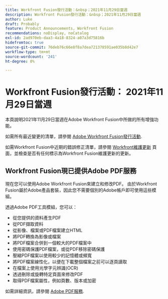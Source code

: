 ```yaml
---
title: Workfront Fusion發行活動：&nbsp；2021年11月29日當週
description: Workfront Fusion發行活動：&nbsp；2021年11月29日當週
author: Luke
draft: Probably
feature: Product Announcements, Workfront Fusion
recommendations: noDisplay, noCatalog
exl-id: 2ad970eb-daa3-4a18-8324-a07a3d75816b
hidefromtoc: true
source-git-commit: 76deb76c66e8f8a7dea721378591ae035b8d42e7
workflow-type: tm+mt
source-wordcount: '241'
ht-degree: 0%

---
```


# Workfront Fusion發行活動： 2021年11月29日當週

本頁說明2021年11月29日當週在Adobe Workfront Fusion中所做的所有增強功能。

如需所有最近變更的清單，請參閱 [Adobe Workfront Fusion發行活動](../../../product-announcements/product-releases/fusion-release-activity/fusion-release-activity.md).

如需Workfront Fusion中近期的錯誤修正清單，請參閱 [Workfront維護更新](https://experienceleague.adobe.com/docs/workfront-known-issues/releases/current-updates.html) 頁面，並檢查是否有任何標示為Workfront Fusion維護更新的更新。

## Workfront Fusion現已提供Adobe PDF服務

現在您可以使用Adobe Workfront Fusion來建立和修改PDF。 由於Workfront Fusion屬於Adobe產品套裝，因此您不需要個別的Adobe帳戶即可使用這些模組。

透過Adobe PDF工具模組，您可以：

* 從您提供的資料產生PDF
* 從PDF擷取資料
* 從影像、檔案或PDF檔案建立HTML
* 將PDF轉換為影像或檔案
* 將PDF檔案合併到一個較大的PDF檔案中
* 使用密碼保護PDF檔案，或從PDF移除密碼保護
* 壓縮PDF檔案以使用較少的記憶體或頻寬
* 將PDF檔案線性化，以便在下載整個檔案之前可以逐頁讀取
* 在檔案上使用光學字元辨識(OCR)
* 透過刪除或旋轉特定頁面來修改PDF
* 取得PDF檔案屬性，例如頁數、版本或加密

如需詳細資訊，請參閱 [Adobe PDF服務](../../../workfront-fusion/apps-and-their-modules/pdf-modules.md).
